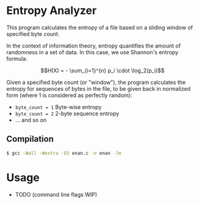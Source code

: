 # Entropy Analyzer

This program calculates the entropy of a file based on a sliding window of specified byte count.

In the context of information theory, entropy quantifies the amount of randomness in a set of data.
In this case, we use Shannon's entropy formula:
```math
H(X) = - \sum_{i=1}^{n} p_i \cdot \log_2(p_i)
```
Given a specified byte count (or "window"), the program calculates the entropy for sequences of bytes in the file, to be given back in normalized form (where 1 is considered as perfectly random):
- `byte_count = 1` Byte-wise entropy
- `byte_count = 2`  2-byte sequence entropy
- ... and so on

## Compilation
```bash
$ gcc -Wall -Wextra -O3 enan.c -o enan -lm
```

# Usage
- TODO (command line flags WIP)
